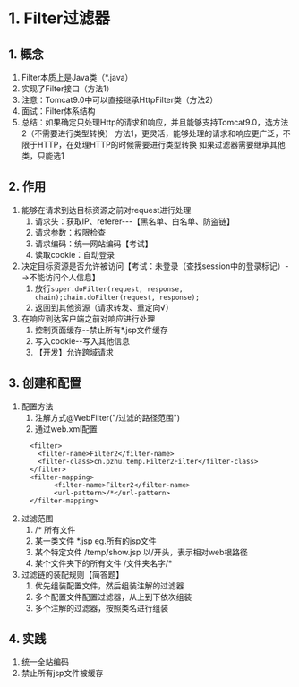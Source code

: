 # 1. Filter过滤器
## 1. 概念
1. Filter本质上是Java类（*.java）
2. 实现了Filter接口（方法1）
3. 注意：Tomcat9.0中可以直接继承HttpFilter类（方法2）
4. 面试：Filter体系结构
5. 总结：如果确定只处理Http的请求和响应，并且能够支持Tomcat9.0，选方法2（不需要进行类型转换）
		方法1，更灵活，能够处理的请求和响应更广泛，不限于HTTP，在处理HTTP的时候需要进行类型转换
		如果过滤器需要继承其他类，只能选1
## 2. 作用
1. 能够在请求到达目标资源之前对request进行处理
	1. 请求头：获取IP、referer---【黑名单、白名单、防盗链】
	2. 请求参数：权限检查
	3. 请求编码：统一网站编码【考试】
	4. 读取cookie：自动登录
2. 决定目标资源是否允许被访问【考试：未登录（查找session中的登录标记）-->不能访问个人信息】
	1. 放行```super.doFilter(request, response, chain);chain.doFilter(request, response);```
	2. 返回到其他资源（请求转发、重定向√）
3. 在响应到达客户端之前对响应进行处理
	1. 控制页面缓存--禁止所有*.jsp文件缓存
	2. 写入cookie--写入其他信息
	3. 【开发】允许跨域请求
## 3. 创建和配置
1. 配置方法
	1. 注解方式@WebFilter("/过滤的路径范围")
	2. 通过web.xml配置
	```
	  <filter>
	  	<filter-name>Filter2</filter-name>
	  	<filter-class>cn.pzhu.temp.Filter2Filter</filter-class>
	  </filter>
	  <filter-mapping>
	  		<filter-name>Filter2</filter-name>
	  		<url-pattern>/*</url-pattern>
	  </filter-mapping>
	```
2. 过滤范围
	1. /* 所有文件
	2. 某一类文件 *.jsp  eg.所有的jsp文件
	3. 某个特定文件  /temp/show.jsp  以/开头，表示相对web根路径
	4. 某个文件夹下的所有文件  /文件夹名字/*
3. 过滤链的装配规则【简答题】
	1. 优先组装配置文件，然后组装注解的过滤器
	2. 多个配置文件配置过滤器，从上到下依次组装
	3. 多个注解的过滤器，按照类名进行组装
## 4. 实践
1. 统一全站编码
2. 禁止所有jsp文件被缓存
	
